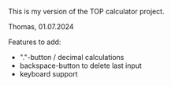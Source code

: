 This is my version of the TOP calculator project.

Thomas, 01.07.2024

Features to add:
- "."-button / decimal calculations
- backspace-button to delete last input
- keyboard support